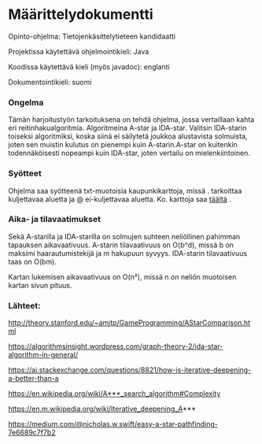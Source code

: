 # Määrittelydokumentti

Opinto-ohjelma: Tietojenkäsittelytieteen kandidaatti

Projektissa käytettävä ohjelmointikieli: Java

Koodissa käytettävä kieli (myös javadoc): englanti

Dokumentointikieli: suomi

### Ongelma

Tämän harjoitustyön tarkoituksena on tehdä ohjelma, jossa vertaillaan kahta eri reitinhakualgoritmia. Algoritmeina A-star ja IDA-star. Valitsin IDA-starin toiseksi algoritmiksi, koska siinä ei säilytetä joukkoa alustavista solmuista, joten sen muistin kulutus on pienempi kuin A-starin.A-star on kuitenkin todennäköisesti nopeampi kuin IDA-star, joten vertailu on mielenkiintoinen.

### Syötteet

Ohjelma saa syötteenä txt-muotoisia kaupunkikarttoja, missä . tarkoittaa kuljettavaa aluetta ja @ ei-kuljettavaa aluetta. Ko. karttoja saa [täältä](https://www.movingai.com/benchmarks/street/index.html) .

### Aika- ja tilavaatimukset 

Sekä A-starilla ja IDA-starilla on solmujen suhteen neliöllinen pahimman tapauksen aikavaativuus. A-starin tilavaativuus on O(b^d), missä b on maksimi haarautumistekijä ja m hakupuun syvyys. IDA-starin tilavaativuus taas on O(bm). 

Kartan lukemisen aikavaativuus on O(n²), missä n on neliön muotoisen kartan sivun pituus.

### Lähteet:

http://theory.stanford.edu/~amitp/GameProgramming/AStarComparison.html

https://algorithmsinsight.wordpress.com/graph-theory-2/ida-star-algorithm-in-general/

https://ai.stackexchange.com/questions/8821/how-is-iterative-deepening-a-better-than-a

https://en.wikipedia.org/wiki/A***_search_algorithm#Complexity

https://en.m.wikipedia.org/wiki/Iterative_deepening_A***

https://medium.com/@nicholas.w.swift/easy-a-star-pathfinding-7e6689c7f7b2
